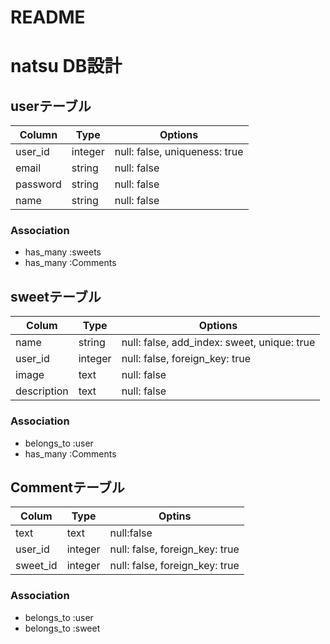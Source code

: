 # README

# natsu DB設計

## userテーブル
|Column|Type|Options|
|------|----|-------|
|user_id|integer|null: false, uniqueness: true|
|email|string|null: false|
|password|string|null: false|
|name|string|null: false|

### Association
- has_many :sweets
- has_many :Comments

## sweetテーブル
|Colum|Type|Options|
|-----|----|-------|
|name|string|null: false, add_index: sweet, unique: true|
|user_id|integer|null: false, foreign_key: true|
|image|text|null: false|
|description|text|null: false|

### Association
- belongs_to :user
- has_many :Comments

## Commentテーブル
|Colum|Type|Optins|
|-----|----|------|
|text|text|null:false|
|user_id|integer|null: false, foreign_key: true|
|sweet_id|integer|null: false, foreign_key: true|

### Association
- belongs_to :user
- belongs_to :sweet
